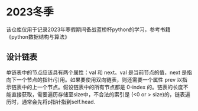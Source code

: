 # 2023冬季
该仓库仅用于记录2023年寒假期间备战蓝桥杯python的学习，参考书籍《python数据结构与算法》
## 设计链表
单链表中的节点应该具有两个属性：val 和 next。val 是当前节点的值，next 是指向下一个节点的指针/引用。如果要使用双向链表，则还需要一个属性 prev 以指示链表中的上一个节点。假设链表中的所有节点都是 0-index 的。链表的长度不能直接获取，需要遍历存储至size中，不合法的索引是 (<0 or > size)的，链表遍历时，通常会先将p指针指到self.head.
